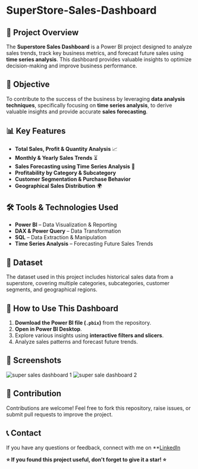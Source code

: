 # SuperStore-Sales-Dashboard

## 📌 Project Overview
The **Superstore Sales Dashboard** is a Power BI project designed to analyze sales trends, track key business metrics, and forecast future sales using **time series analysis**. This dashboard provides valuable insights to optimize decision-making and improve business performance.

## 🎯 Objective
To contribute to the success of the business by leveraging **data analysis techniques**, specifically focusing on **time series analysis**, to derive valuable insights and provide accurate **sales forecasting**.

## 📊 Key Features
- **Total Sales, Profit & Quantity Analysis** 📈
- **Monthly & Yearly Sales Trends** ⏳
- **Sales Forecasting using Time Series Analysis** 🔮
- **Profitability by Category & Subcategory**
- **Customer Segmentation & Purchase Behavior**
- **Geographical Sales Distribution** 🌍

## 🛠 Tools & Technologies Used
- **Power BI** – Data Visualization & Reporting
- **DAX & Power Query** – Data Transformation
- **SQL** – Data Extraction & Manipulation
- **Time Series Analysis** – Forecasting Future Sales Trends

## 📂 Dataset
The dataset used in this project includes historical sales data from a superstore, covering multiple categories, subcategories, customer segments, and geographical regions.

## 📌 How to Use This Dashboard
1. **Download the Power BI file (`.pbix`)** from the repository.
2. **Open in Power BI Desktop**.
3. Explore various insights using **interactive filters and slicers**.
4. Analyze sales patterns and forecast future trends.

## 📸 Screenshots
![super sales dashboard 1](https://github.com/user-attachments/assets/ce09c899-4d8e-4864-aa1b-7b0323ee4748)
![super sale dashboard 2](https://github.com/user-attachments/assets/384f07e2-8e8a-4cd1-a596-1e54e32174dd)



## 🤝 Contribution
Contributions are welcome! Feel free to fork this repository, raise issues, or submit pull requests to improve the project.

## 📞 Contact
If you have any questions or feedback, connect with me on **[LinkedIn](https://www.linkedin.com/in/itsanjalishukla/)


**⭐ If you found this project useful, don't forget to give it a star! ⭐**

